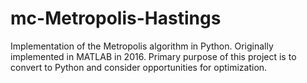 # mc-Metropolis-Hastings
Implementation of the Metropolis algorithm in Python. Originally implemented in MATLAB in 2016. Primary purpose of this project is to convert to Python and consider opportunities for optimization.
